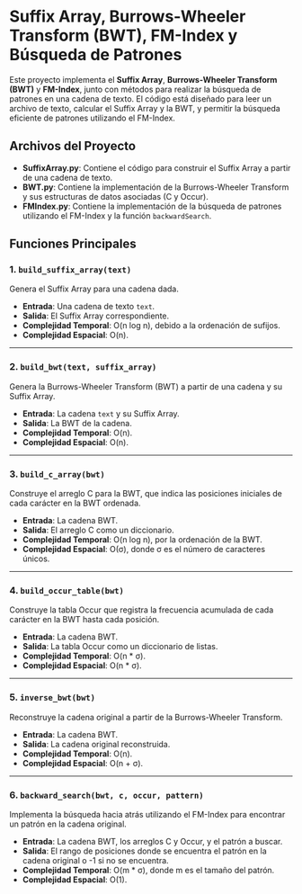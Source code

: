 # Suffix Array, Burrows-Wheeler Transform (BWT), FM-Index y Búsqueda de Patrones

Este proyecto implementa el **Suffix Array**, **Burrows-Wheeler Transform (BWT)** y **FM-Index**, junto con métodos para realizar la búsqueda de patrones en una cadena de texto. El código está diseñado para leer un archivo de texto, calcular el Suffix Array y la BWT, y permitir la búsqueda eficiente de patrones utilizando el FM-Index.

## Archivos del Proyecto

- **SuffixArray.py**: Contiene el código para construir el Suffix Array a partir de una cadena de texto.
- **BWT.py**: Contiene la implementación de la Burrows-Wheeler Transform y sus estructuras de datos asociadas (C y Occur).
- **FMIndex.py**: Contiene la implementación de la búsqueda de patrones utilizando el FM-Index y la función `backwardSearch`.

## Funciones Principales

### 1. `build_suffix_array(text)`
Genera el Suffix Array para una cadena dada.

- **Entrada**: Una cadena de texto `text`.
- **Salida**: El Suffix Array correspondiente.
- **Complejidad Temporal**: O(n log n), debido a la ordenación de sufijos.
- **Complejidad Espacial**: O(n).

---

### 2. `build_bwt(text, suffix_array)`
Genera la Burrows-Wheeler Transform (BWT) a partir de una cadena y su Suffix Array.

- **Entrada**: La cadena `text` y su Suffix Array.
- **Salida**: La BWT de la cadena.
- **Complejidad Temporal**: O(n).
- **Complejidad Espacial**: O(n).

---

### 3. `build_c_array(bwt)`
Construye el arreglo C para la BWT, que indica las posiciones iniciales de cada carácter en la BWT ordenada.

- **Entrada**: La cadena BWT.
- **Salida**: El arreglo C como un diccionario.
- **Complejidad Temporal**: O(n log n), por la ordenación de la BWT.
- **Complejidad Espacial**: O(σ), donde σ es el número de caracteres únicos.

---

### 4. `build_occur_table(bwt)`
Construye la tabla Occur que registra la frecuencia acumulada de cada carácter en la BWT hasta cada posición.

- **Entrada**: La cadena BWT.
- **Salida**: La tabla Occur como un diccionario de listas.
- **Complejidad Temporal**: O(n * σ).
- **Complejidad Espacial**: O(n * σ).

---

### 5. `inverse_bwt(bwt)`
Reconstruye la cadena original a partir de la Burrows-Wheeler Transform.

- **Entrada**: La cadena BWT.
- **Salida**: La cadena original reconstruida.
- **Complejidad Temporal**: O(n).
- **Complejidad Espacial**: O(n + σ).

---

### 6. `backward_search(bwt, c, occur, pattern)`
Implementa la búsqueda hacia atrás utilizando el FM-Index para encontrar un patrón en la cadena original.

- **Entrada**: La cadena BWT, los arreglos C y Occur, y el patrón a buscar.
- **Salida**: El rango de posiciones donde se encuentra el patrón en la cadena original o -1 si no se encuentra.
- **Complejidad Temporal**: O(m * σ), donde m es el tamaño del patrón.
- **Complejidad Espacial**: O(1).
